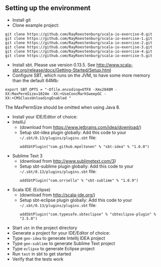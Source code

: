 Setting up the environment
-----------------------------------

 * Install git
 * Clone example project:
```
git clone https://github.com/RayRoestenburg/scala-io-exercise-0.git
git clone https://github.com/RayRoestenburg/scala-io-exercise-1.git
git clone https://github.com/RayRoestenburg/scala-io-exercise-2.git
git clone https://github.com/RayRoestenburg/scala-io-exercise-3.git
git clone https://github.com/RayRoestenburg/scala-io-exercise-4.git
git clone https://github.com/RayRoestenburg/scala-io-exercise-5.git
```

 * Install sbt. Please use version 0.13.5. See http://www.scala-sbt.org/release/docs/Getting-Started/Setup.html
 * Configure SBT, which runs on the JVM, to have some more memory than the default 64Mb:
```
export SBT_OPTS = "-Dfile.encoding=UTF8 -Xmx2048M -XX:MaxPermSize=1024m -XX:+UseConcMarkSweepGC -XX:+CMSClassUnloadingEnabled "
```
The MaxPermSize should be omitted when using Java 8.
 * Install your IDE/Editor of choice:
 * IntelliJ
     * (download from https://www.jetbrains.com/idea/download/)
     * Setup sbt-idea plugin globally:
       Add this code to your `~/.sbt/0.13/plugins/plugins.sbt` file:
       ```
       addSbtPlugin("com.github.mpeltonen" % "sbt-idea" % "1.6.0")
       ```
 * Sublime Text 3
     * (download from http://www.sublimetext.com/3)
     * Setup sbt-sublime plugin globally:
       Add this code to your `~/.sbt/0.13/plugins/plugins.sbt` file:
       ```
       addSbtPlugin("com.orrsella" % "sbt-sublime" % "1.0.9")
       ```
 * Scala IDE (Eclipse)
     * (download from http://scala-ide.org/)
     * Setup sbt-eclipse plugin globally:
       Add this code to your `~/.sbt/0.13/plugins/plugins.sbt` file:
       ```
       addSbtPlugin("com.typesafe.sbteclipse" % "sbteclipse-plugin" % "2.5.0")
       ```
 * Start `sbt` in the project directory
 * Generate a project for your IDE/Editor of choice:
 * Type `gen-idea` to generate Intellij IDEA project
 * Type `gen-sublime` to generate Sublime Text project
 * Type `eclipse` to generate Eclipse project
 * Run `test` in sbt to get started
 * Verify that the tests work
